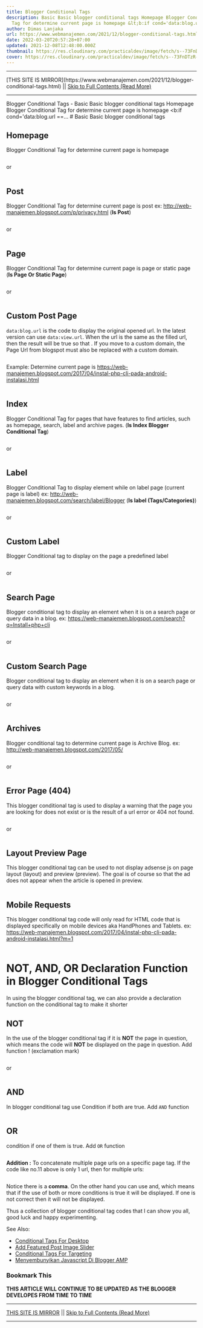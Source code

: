 ```yaml
---
title: Blogger Conditional Tags
description: Basic Basic blogger conditional tags Homepage Blogger Conditional
  Tag for determine current page is homepage &lt;b:if cond='data:blog.url ==...
author: Dimas Lanjaka
url: https://www.webmanajemen.com/2021/12/blogger-conditional-tags.html
date: 2022-03-20T20:57:28+07:00
updated: 2021-12-08T12:48:00.000Z
thumbnail: https://res.cloudinary.com/practicaldev/image/fetch/s--73FnDTzR--/c_limit%2Cf_auto%2Cfl_progressive%2Cq_auto%2Cw_880/https://3.bp.blogspot.com/-2x-KTSHQ7Sk/V3fogcBcWjI/AAAAAAAAASk/JIZkwUf6r5QLH3soYaG0q0LeLxp2xjhOACLcB/w1200-h630-p-k-no-nu/blogger-conditioanl-tags-ultimate-blogger-guide.jpg
cover: https://res.cloudinary.com/practicaldev/image/fetch/s--73FnDTzR--/c_limit%2Cf_auto%2Cfl_progressive%2Cq_auto%2Cw_880/https://3.bp.blogspot.com/-2x-KTSHQ7Sk/V3fogcBcWjI/AAAAAAAAASk/JIZkwUf6r5QLH3soYaG0q0LeLxp2xjhOACLcB/w1200-h630-p-k-no-nu/blogger-conditioanl-tags-ultimate-blogger-guide.jpg
---
```


<hr/> [THIS SITE IS MIRROR](https://www.webmanajemen.com/2021/12/blogger-conditional-tags.html) || <a href="https://www.webmanajemen.com/2021/12/blogger-conditional-tags.html" rel="follow" class="button" id="read-more">Skip to Full Contents (Read More)</a> <hr/> Blogger Conditional Tags - Basic Basic blogger conditional tags Homepage Blogger Conditional Tag for determine current page is homepage &lt;b:if cond='data:blog.url ==... # Basic
Basic blogger conditional tags

## Homepage
Blogger Conditional Tag for determine current page is homepage
```xml

```
or
```xml

```

## Post
Blogger Conditional Tag for determine current page is post ex: http://web-manajemen.blogspot.com/p/privacy.html (**Is Post**)
```xml

```
or
```xml

```

## Page
Blogger Conditional Tag for determine current page is page or static page (**Is Page Or Static Page**)
```xml

```
or
```xml

```

## Custom Post Page
`data:blog.url` is the code to display the original opened url. In the latest version can use `data:view.url`. When the url is the same as the filled url, then the result will be true so that . If you move to a custom domain, the Page Url from blogspot must also be replaced with a custom domain.
```xml

```
Example: Determine current page is https://web-manajemen.blogspot.com/2017/04/instal-php-cli-pada-android-instalasi.html
```xml

```

## Index
Blogger Conditional Tag for pages that have features to find articles, such as homepage, search, label and archive pages. (**Is Index Blogger Conditional Tag**)
```xml

```
or
```xml

```

## Label
Blogger Conditional Tag to display element while on label page (current page is label) ex: http://web-manajemen.blogspot.com/search/label/Blogger (**Is label (Tags/Categories)**)
```xml

```
or
```xml

```

## Custom Label
Blogger Conditional tag to display on the page a predefined label
```xml

```
or
```xml

```

## Search Page
Blogger conditional tag to display an element when it is on a search page or query data in a blog. ex: https://web-manajemen.blogspot.com/search?q=Install+php+cli
```xml

```
or
```xml

```

## Custom Search Page
Blogger conditional tag to display an element when it is on a search page or query data with custom keywords in a blog.
```xml

```
or
```xml

```

## Archives
Blogger conditional tag to determine current page is Archive Blog. ex: http://web-manajemen.blogspot.com/2017/05/
```xml

```
or
```xml

```

## Error Page (404)
This blogger conditional tag is used to display a warning that the page you are looking for does not exist or is the result of a url error or 404 not found.
```xml

```
or
```xml

```

## Layout Preview Page
This blogger conditional tag can be used to not display adsense js on page layout (layout) and preview (preview). The goal is of course so that the ad does not appear when the article is opened in preview.
```xml

```

## Mobile Requests
This blogger conditional tag code will only read for HTML code that is displayed specifically on mobile devices aka HandPhones and Tablets. ex: https://web-manajemen.blogspot.com/2017/04/instal-php-cli-pada-android-instalasi.html?m=1
```xml

```

# NOT, AND, OR Declaration Function in Blogger Conditional Tags
In using the blogger conditional tag, we can also provide a declaration function on the conditional tag to make it shorter

## NOT
In the use of the blogger conditional tag if it is **NOT** the page in question, which means the code will **NOT** be displayed on the page in question. Add function ! (exclamation mark)
```xml

```
or
```xml

```

## AND
In blogger conditional tag use Condition if both are true. Add `AND` function
```xml

```

## OR
condition if one of them is true. Add `OR` function
```xml

```
**Addition :**
To concatenate multiple page urls on a specific page tag. If the code like no.11 above is only 1 url, then for multiple urls:
```xml

```
Notice there is a **comma**. On the other hand you can use and, which means that if the use of both or more conditions is true it will be displayed. If one is not correct then it will not be displayed.

Thus a collection of blogger conditional tag codes that I can show you all, good luck and happy experimenting.

See Also:
- [Conditional Tags For Desktop](/2017/05/conditional-tags-blogger-for-desktop.md)
- [Add Featured Post Image Slider](/2017/05/how-to-add-featured-post-image-slider.md)
- [Conditional Tags For Targeting](/2017/05/conditional-tags-for-targeting-on.md)
- [Menyembunyikan Javascript Di Blogger AMP](/2017/04/cara-menyembunyikan-javascript-di.md)

### Bookmark This
**THIS ARTICLE WILL CONTINUE TO BE UPDATED AS THE BLOGGER DEVELOPES FROM TIME TO TIME** <hr/> [THIS SITE IS MIRROR](https://www.webmanajemen.com/2021/12/blogger-conditional-tags.html) || <a href="https://www.webmanajemen.com/2021/12/blogger-conditional-tags.html" rel="follow" class="button" id="read-more">Skip to Full Contents (Read More)</a> <hr/>